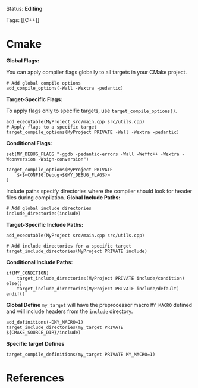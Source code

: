Status: **Editing**

Tags: [[C++]]

# Cmake

**Global Flags:**

You can apply compiler flags globally to all targets in your CMake project.
```
# Add global compile options
add_compile_options(-Wall -Wextra -pedantic)
```

**Target-Specific Flags:**

To apply flags only to specific targets, use `target_compile_options()`.
```
add_executable(MyProject src/main.cpp src/utils.cpp)
# Apply flags to a specific target
target_compile_options(MyProject PRIVATE -Wall -Wextra -pedantic)

```

**Conditional Flags:**

```
set(MY_DEBUG_FLAGS "-ggdb -pedantic-errors -Wall -Weffc++ -Wextra -Wconversion -Wsign-conversion")

target_compile_options(MyProject PRIVATE
    $<$<CONFIG:Debug>${MY_DEBUG_FLAGS}>
)

```

Include paths specify directories where the compiler should look for header files during compilation.
**Global Include Paths:**
```
# Add global include directories
include_directories(include)
```
**Target-Specific Include Paths:**
```
add_executable(MyProject src/main.cpp src/utils.cpp)

# Add include directories for a specific target
target_include_directories(MyProject PRIVATE include)
```
**Conditional Include Paths:**
```
if(MY_CONDITION)
    target_include_directories(MyProject PRIVATE include/condition)
else()
    target_include_directories(MyProject PRIVATE include/default)
endif()

```

**Global Define**
`my_target` will have the preprocessor macro `MY_MACRO` defined and will include headers from the `include` directory.
```
add_definitions(-DMY_MACRO=1)
target_include_directories(my_target PRIVATE ${CMAKE_SOURCE_DIR}/include)
```
**Specific target Defines**
```
target_compile_definitions(my_target PRIVATE MY_MACRO=1)
```
# References